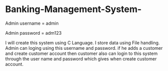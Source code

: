 # Banking-Management-System-

Admin username = admin

Admin password = adm123

I will create this system using C Language. I store data using File handling. Admin can loging using this username and password. if he adds a customer and create customer account then customer also can login to this system through the user name and password which gives when create customer account.
